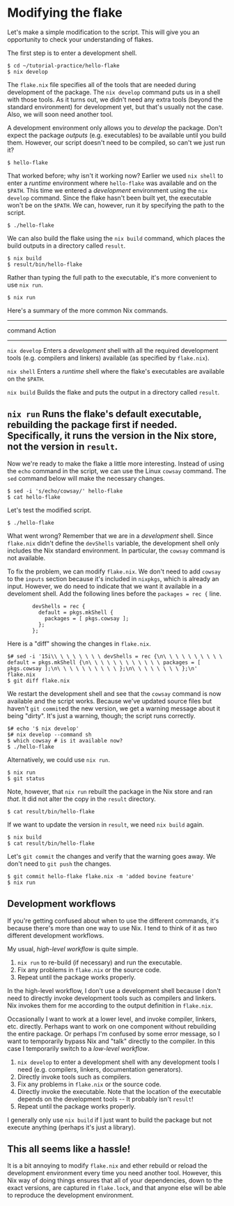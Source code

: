 # Modifying the flake

Let's make a simple modification to the script.
This will give you an opportunity to check your understanding of flakes.

The first step is to enter a development shell.

~~~
$ cd ~/tutorial-practice/hello-flake
$ nix develop
~~~

The `flake.nix` file specifies all of the tools that are needed during development of the package.
The `nix develop` command puts us in a shell with those tools.
As it turns out, we didn't need any extra tools (beyond the standard environment) for development yet,
but that's usually not the case.
Also, we will soon need another tool.

A development environment only allows you to *develop* the package.
Don't expect the package *outputs* (e.g. executables) to be available until you build them.
However, our script doesn't need to be compiled, so can't we just run it?

~~~
$ hello-flake
~~~

That worked before; why isn't it working now?
Earlier we used `nix shell` to enter a *runtime* environment where `hello-flake` was available and on the `$PATH`.
This time we entered a *development* environment using the `nix develop` command.
Since the flake hasn't been built yet, the executable won't be on the `$PATH`.
We can, however, run it by specifying the path to the script.

~~~
$ ./hello-flake
~~~

We can also build the flake using the `nix build` command,
which places the build outputs in a directory called `result`.

~~~
$ nix build
$ result/bin/hello-flake
~~~

Rather than typing the full path to the executable, it's more convenient to use `nix run`.

~~~
$ nix run
~~~


Here's a summary of the more common Nix commands.

-------------------------------------------------------------------------------------
command       Action
------------- -----------------------------------------------------------------------
`nix develop` Enters a *development* shell with all the required development tools
              (e.g. compilers and linkers) available (as specified by `flake.nix`).

`nix shell`   Enters a *runtime* shell where the flake's executables are available
              on the `$PATH`.

`nix build`   Builds the flake and puts the output in a directory called `result`.

`nix run`     Runs the flake's default executable, rebuilding the package first if needed.
              Specifically, it runs the version in the Nix store, not the version in `result`.
-------------------------------------------------------------------------------------

Now we're ready to make the flake a little more interesting.
Instead of using the `echo` command in the script, we can use the Linux `cowsay` command.
The `sed` command below will make the necessary changes.

~~~
$ sed -i 's/echo/cowsay/' hello-flake
$ cat hello-flake
~~~

Let's test the modified script.

~~~
$ ./hello-flake
~~~

What went wrong?
Remember that we are in a *development* shell.
Since `flake.nix` didn't define the `devShells` variable,
the development shell only includes the Nix standard environment.
In particular, the `cowsay` command is not available.

To fix the problem, we can modify `flake.nix`.
We don't need to add `cowsay` to the `inputs` section because it's included in `nixpkgs`, which is already an input.
However, we do need to indicate that we want it available in a develoment shell.
Add the following lines before the `packages = rec {` line.

~~~
        devShells = rec {
          default = pkgs.mkShell {
            packages = [ pkgs.cowsay ];
          };
        };
~~~

Here is a "diff" showing the changes in `flake.nix`.

~~~
$# sed -i '15i\\ \ \ \ \ \ \ \ devShells = rec {\n\ \ \ \ \ \ \ \ \ \ default = pkgs.mkShell {\n\ \ \ \ \ \ \ \ \ \ \ \ packages = [ pkgs.cowsay ];\n\ \ \ \ \ \ \ \ \ \ };\n\ \ \ \ \ \ \ \ };\n' flake.nix
$ git diff flake.nix
~~~

We restart the development shell and see that the `cowsay` command is now available and the script works.
Because we've updated source files but haven't `git commit`ed the new version,
we get a warning message about it being "dirty".
It's just a warning, though; the script runs correctly.

~~~
$# echo '$ nix develop'
$# nix develop --command sh
$ which cowsay # is it available now?
$ ./hello-flake
~~~

Alternatively, we could use `nix run`.

~~~
$ nix run
$ git status
~~~

Note, however, that `nix run` rebuilt the package in the Nix store and ran *that*.
It did not alter the copy in the `result` directory.

~~~
$ cat result/bin/hello-flake
~~~

If we want to update the version in `result`, we need `nix build` again.

~~~
$ nix build
$ cat result/bin/hello-flake
~~~

Let's `git commit` the changes and verify that the warning goes away.
We don't need to `git push` the changes.

~~~
$ git commit hello-flake flake.nix -m 'added bovine feature'
$ nix run
~~~

## Development workflows

If you're getting confused about when to use the different commands,
it's because there's more than one way to use Nix.
I tend to think of it as two different development workflows.

My usual, *high-level workflow* is quite simple.

1. `nix run` to re-build (if necessary) and run the executable.
1. Fix any problems in `flake.nix` or the source code.
1. Repeat until the package works properly.

In the high-level workflow, I don't use a development shell because I don't need to directly invoke development tools such as compilers and linkers.
Nix invokes them for me according to the output definition in `flake.nix`.

Occasionally I want to work at a lower level, and invoke compiler, linkers, etc. directly.
Perhaps want to work on one component without rebuilding the entire package.
Or perhaps I'm confused by some error message, so I want to temporarily bypass Nix and "talk" directly to the compiler.
In this case I temporarily switch to a *low-level workflow*.

1. `nix develop` to enter a development shell with any development tools I need (e.g. compilers, linkers, documentation generators).
1. Directly invoke tools such as compilers.
1. Fix any problems in `flake.nix` or the source code.
1. Directly invoke the executable. Note that the location of the executable depends on the development tools -- It probably isn't `result`!
1. Repeat until the package works properly.

I generally only use `nix build` if I just want to build the package but not execute anything (perhaps it's just a library).

## This all seems like a hassle!

It is a bit annoying to modify `flake.nix` and ether rebuild or reload the development environment every time you need another tool.
However, this Nix way of doing things ensures that all of your dependencies, down to the exact versions,
are captured in `flake.lock`, and that anyone else will be able to reproduce the development environment.
